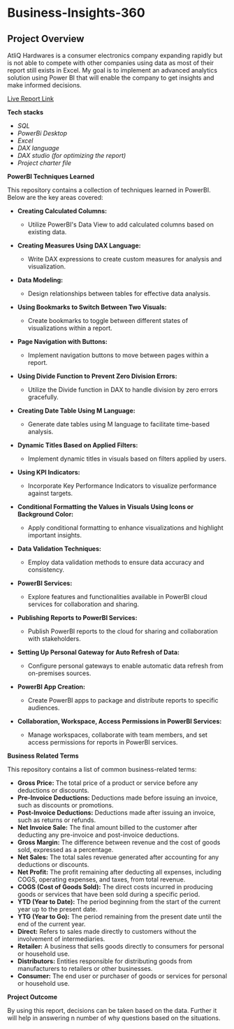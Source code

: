 # Business-Insights-360

##  Project Overview

AtliQ Hardwares is a consumer electronics company expanding rapidly but is not able to compete with other companies using data as most of their report still exists in Excel. My goal is to implement an advanced analytics solution using Power BI that will enable the company to get insights and make informed decisions.


[Live Report Link](https://app.powerbi.com/view?r=eyJrIjoiODcwZjFhODktNGMxNy00MDVmLWE3OWUtY2U5ODNjNDI3ZDAzIiwidCI6ImM2ZTU0OWIzLTVmNDUtNDAzMi1hYWU5LWQ0MjQ0ZGM1YjJjNCJ9)




**Tech stacks**

- *SQL*
- *PowerBi Desktop*
- *Excel*
- *DAX language*
- *DAX studio (for optimizing the report)*
- *Project charter file*





**PowerBI Techniques Learned**

This repository contains a collection of techniques learned in PowerBI. Below are the key areas covered:


- **Creating Calculated Columns:**
  - Utilize PowerBI's Data View to add calculated columns based on existing data.

- **Creating Measures Using DAX Language:**
  - Write DAX expressions to create custom measures for analysis and visualization.

- **Data Modeling:**
  - Design relationships between tables for effective data analysis.

- **Using Bookmarks to Switch Between Two Visuals:**
  - Create bookmarks to toggle between different states of visualizations within a report.

- **Page Navigation with Buttons:**
  - Implement navigation buttons to move between pages within a report.

- **Using Divide Function to Prevent Zero Division Errors:**
  - Utilize the Divide function in DAX to handle division by zero errors gracefully.

- **Creating Date Table Using M Language:**
  - Generate date tables using M language to facilitate time-based analysis.

- **Dynamic Titles Based on Applied Filters:**
  - Implement dynamic titles in visuals based on filters applied by users.

- **Using KPI Indicators:**
  - Incorporate Key Performance Indicators to visualize performance against targets.

- **Conditional Formatting the Values in Visuals Using Icons or Background Color:**
  - Apply conditional formatting to enhance visualizations and highlight important insights.

- **Data Validation Techniques:**
  - Employ data validation methods to ensure data accuracy and consistency.

- **PowerBI Services:**
  - Explore features and functionalities available in PowerBI cloud services for collaboration and sharing.

- **Publishing Reports to PowerBI Services:**
  - Publish PowerBI reports to the cloud for sharing and collaboration with stakeholders.

- **Setting Up Personal Gateway for Auto Refresh of Data:**
  - Configure personal gateways to enable automatic data refresh from on-premises sources.

- **PowerBI App Creation:**
  - Create PowerBI apps to package and distribute reports to specific audiences.

- **Collaboration, Workspace, Access Permissions in PowerBI Services:**
  - Manage workspaces, collaborate with team members, and set access permissions for reports in PowerBI services.






 **Business Related Terms**

This repository contains a list of common business-related terms:

- **Gross Price:** The total price of a product or service before any deductions or discounts.
- **Pre-Invoice Deductions:** Deductions made before issuing an invoice, such as discounts or promotions.
- **Post-Invoice Deductions:** Deductions made after issuing an invoice, such as returns or refunds.
- **Net Invoice Sale:** The final amount billed to the customer after deducting any pre-invoice and post-invoice deductions.
- **Gross Margin:** The difference between revenue and the cost of goods sold, expressed as a percentage.
- **Net Sales:** The total sales revenue generated after accounting for any deductions or discounts.
- **Net Profit:** The profit remaining after deducting all expenses, including COGS, operating expenses, and taxes, from total revenue.
- **COGS (Cost of Goods Sold):** The direct costs incurred in producing goods or services that have been sold during a specific period.
- **YTD (Year to Date):** The period beginning from the start of the current year up to the present date.
- **YTG (Year to Go):** The period remaining from the present date until the end of the current year.
- **Direct:** Refers to sales made directly to customers without the involvement of intermediaries.
- **Retailer:** A business that sells goods directly to consumers for personal or household use.
- **Distributors:** Entities responsible for distributing goods from manufacturers to retailers or other businesses.
- **Consumer:** The end user or purchaser of goods or services for personal or household use.


**Project Outcome**

By using this report, decisions can be taken based on the data. Further it will help in answering n number of why questions based on the situations.





